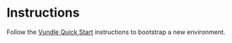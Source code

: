 # Instructions
Follow the [Vundle Quick Start](https://github.com/VundleVim/Vundle.vim#quick-start) instructions to bootstrap a new environment.
